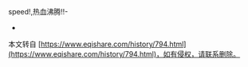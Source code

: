 speed!,热血沸腾!!-

-

本文转自 [https://www.eqishare.com/history/794.html](https://www.eqishare.com/history/794.html)，如有侵权，请联系删除。